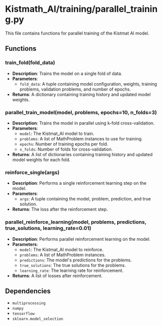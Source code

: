 # Kistmath_AI/training/parallel_training.py

This file contains functions for parallel training of the Kistmat AI model.

## Functions

### train_fold(fold_data)

- **Description**: Trains the model on a single fold of data.
- **Parameters**:
  - `fold_data`: A tuple containing model configuration, weights, training problems, validation problems, and number of epochs.
- **Returns**: A dictionary containing training history and updated model weights.

### parallel_train_model(model, problems, epochs=10, n_folds=3)

- **Description**: Trains the model in parallel using k-fold cross-validation.
- **Parameters**:
  - `model`: The Kistmat_AI model to train.
  - `problems`: A list of MathProblem instances to use for training.
  - `epochs`: Number of training epochs per fold.
  - `n_folds`: Number of folds for cross-validation.
- **Returns**: A list of dictionaries containing training history and updated model weights for each fold.

### reinforce_single(args)

- **Description**: Performs a single reinforcement learning step on the model.
- **Parameters**:
  - `args`: A tuple containing the model, problem, prediction, and true solution.
- **Returns**: The loss after the reinforcement step.

### parallel_reinforce_learning(model, problems, predictions, true_solutions, learning_rate=0.01)

- **Description**: Performs parallel reinforcement learning on the model.
- **Parameters**:
  - `model`: The Kistmat_AI model to reinforce.
  - `problems`: A list of MathProblem instances.
  - `predictions`: The model's predictions for the problems.
  - `true_solutions`: The true solutions for the problems.
  - `learning_rate`: The learning rate for reinforcement.
- **Returns**: A list of losses after reinforcement.

## Dependencies

- `multiprocessing`
- `numpy`
- `tensorflow`
- `sklearn.model_selection`